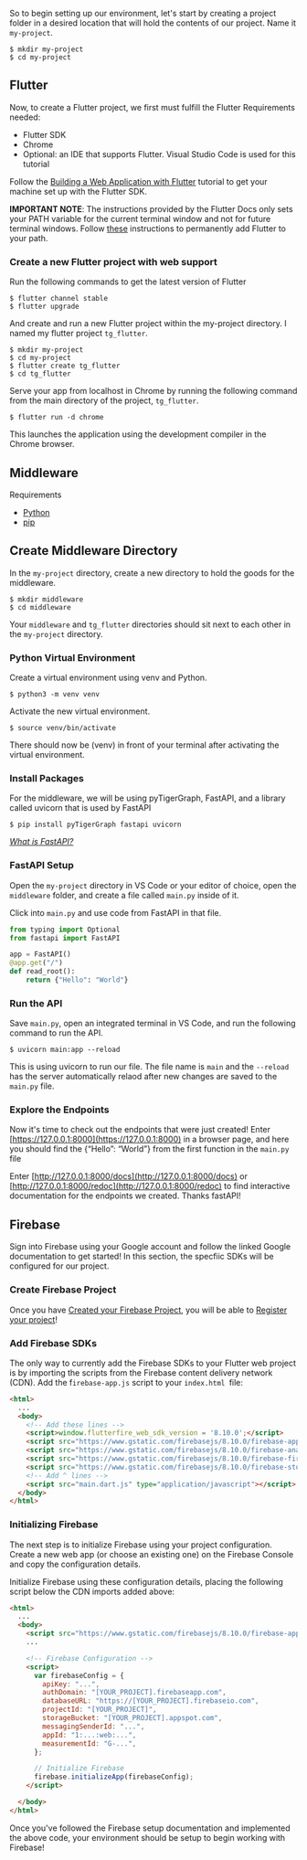 So to begin setting up our environment, let's start by creating a project folder in a desired location that will hold the contents of our project. Name it `my-project`.

```
$ mkdir my-project
$ cd my-project
```

## Flutter
Now, to create a Flutter project, we first must fulfill the Flutter Requirements needed:

* Flutter SDK
* Chrome
* Optional: an IDE that supports Flutter. Visual Studio Code is used for this tutorial

Follow the [Building a Web Application with Flutter](https://docs.flutter.dev/get-started/web) tutorial to get your machine set up with the Flutter SDK.

**IMPORTANT NOTE**: The instructions provided by the Flutter Docs only sets your PATH variable for the current terminal window and not for future terminal windows. Follow [these](https://stackoverflow.com/questions/50652071/flutter-command-not-found) instructions to permanently add Flutter to your path. 

### Create a new Flutter project with web support

Run the following commands to get the latest version of Flutter

```
$ flutter channel stable
$ flutter upgrade
```

And create and run a new Flutter project within the my-project directory. I named my flutter project `tg_flutter`.

```
$ mkdir my-project
$ cd my-project
$ flutter create tg_flutter
$ cd tg_flutter
```

Serve your app from localhost in Chrome by running the following command from the main directory of the project, `tg_flutter`.

```
$ flutter run -d chrome
```

This launches the application using the development compiler in the Chrome browser.

## Middleware

Requirements

* [Python](https://www.python.org/downloads/)
* [pip](https://pip.pypa.io/en/stable/installation/)

## Create Middleware Directory

In the `my-project` directory, create a new directory to hold the goods for the middleware.

```
$ mkdir middleware
$ cd middleware
```

Your `middleware` and `tg_flutter` directories should sit next to each other in the `my-project` directory.

### Python Virtual Environment

Create a virtual environment using venv and Python.

```
$ python3 -m venv venv
```

Activate the new virtual environment.

```
$ source venv/bin/activate
```

There should now be (venv) in front of your terminal after activating the virtual environment. 

### Install Packages

For the middleware, we will be using pyTigerGraph, FastAPI, and a library called uvicorn that is used by FastAPI

```
$ pip install pyTigerGraph fastapi uvicorn
```

*[What is FastAPI?](https://fastapi.tiangolo.com/)*

### FastAPI Setup

Open the `my-project` directory in VS Code or your editor of choice, open the `middleware` folder, and create a file called `main.py` inside of it.

Click into `main.py` and use code from FastAPI in that file.

```python
from typing import Optional
from fastapi import FastAPI

app = FastAPI()
@app.get("/")
def read_root():
    return {"Hello": "World"}
```

### Run the API

Save `main.py`, open an integrated terminal in VS Code, and run the following command to run the API.

```
$ uvicorn main:app --reload
```

This is using uvicorn to run our file. The file name is `main` and the `--reload` has the server automatically relaod after new changes are saved to the `main.py` file.

### Explore the Endpoints

Now it's time to check out the endpoints that were just created! Enter [https://127.0.0.1:8000](https://127.0.0.1:8000) in a browser page, and here you should find the {“Hello”: “World”} from the first function in the `main.py` file

Enter [http://127.0.0.1:8000/docs](http://127.0.0.1:8000/docs) or [http://127.0.0.1:8000/redoc](http://127.0.0.1:8000/redoc) to find interactive documentation for the endpoints we created. Thanks fastAPI!

## Firebase

Sign into Firebase using your Google account and follow the linked Google documentation to get started! In this section, the specfiic SDKs will be configured for our project.

### Create Firebase Project
Once you have [Created your Firebase Project](https://firebase.google.com/docs/web/setup#create-project), you will be able to [Register your project](https://firebase.google.com/docs/web/setup#register-app)!

### Add Firebase SDKs
The only way to currently add the Firebase SDKs to your Flutter web project is by importing the scripts from the Firebase content delivery network (CDN). Add the f`irebase-app.js` script to your `index.html `file:

```html
<html>
  ...
  <body>
    <!-- Add these lines -->
    <script>window.flutterfire_web_sdk_version = '8.10.0';</script>
    <script src="https://www.gstatic.com/firebasejs/8.10.0/firebase-app.js"></script>
    <script src="https://www.gstatic.com/firebasejs/8.10.0/firebase-analytics.js"></script>
    <script src="https://www.gstatic.com/firebasejs/8.10.0/firebase-firestore.js"></script>
    <script src="https://www.gstatic.com/firebasejs/8.10.0/firebase-storage.js"></script>
    <!-- Add ^ lines -->
    <script src="main.dart.js" type="application/javascript"></script>
  </body>
</html>
```
### Initializing Firebase
The next step is to initialize Firebase using your project configuration. Create a new web app (or choose an existing one) on the Firebase Console and copy the configuration details.

Initialize Firebase using these configuration details, placing the following script below the CDN imports added above:

```html
<html>
  ...
  <body>
    <script src="https://www.gstatic.com/firebasejs/8.10.0/firebase-app.js"></script>
    ...

    <!-- Firebase Configuration -->
    <script>
      var firebaseConfig = {
        apiKey: "...",
        authDomain: "[YOUR_PROJECT].firebaseapp.com",
        databaseURL: "https://[YOUR_PROJECT].firebaseio.com",
        projectId: "[YOUR_PROJECT]",
        storageBucket: "[YOUR_PROJECT].appspot.com",
        messagingSenderId: "...",
        appId: "1:...:web:...",
        measurementId: "G-...",
      };

      // Initialize Firebase
      firebase.initializeApp(firebaseConfig);
    </script>

  </body>
</html>
```

Once you've followed the Firebase setup documentation and implemented the above code, your environment should be setup to begin working with Firebase!
<!-- ## TigerGraph Cloud

### Create your Solution

Navigate to [TigerGraph Cloud] and create an account if you haven't already.

![Setup 1](../assets/setupSteps/tgSetup1.png)

Once logged in, navigate to the "My Solutions" tab. Next, press the blue "Create Solution" button.

![Setup 2](../assets/setupSteps/tgSetup2.png)

We will using a blank starter kit!

![Setup 3](../assets/setupSteps/tgSetup3.png)

The rest of the settings will not need to be changed, scroll down, and press "Next".

![Setup 4](../assets/setupSteps/tgSetup4.png)

Customize the third page best to best describe your graph. Keep note of and maybe write down your password and subdomain. We will need these later when using pyTigerGraph. Once you are satisfied with your Solution Settings, press "Next".

![Setup 5](../assets/setupSteps/tgSetup5.png)

Review your options on the final page, and if all looks good, press "Submit".

![Setup 6](../assets/setupSteps/tgSetup6.png)

It may take a few minutes for your solution to be ready to start. You can check the status of your solution by pressing "Pending Tasks" in the top right corner of your screen. And once the solution is ready, you can click the square with dials in it, "Solution Operations, under "Actions" to start and stop your solution!

![Setup 7](../assets/setupSteps/tgSetup7.png) -->